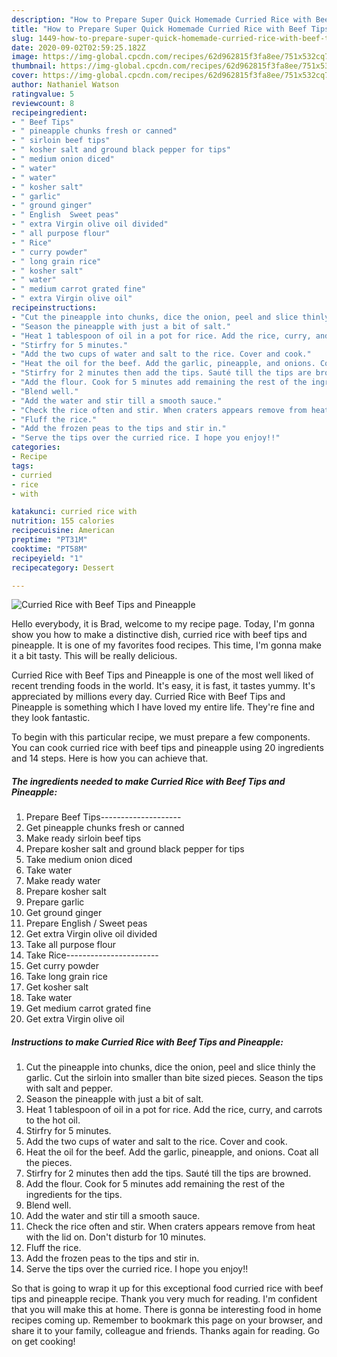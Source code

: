 ```yaml
---
description: "How to Prepare Super Quick Homemade Curried Rice with Beef Tips and Pineapple"
title: "How to Prepare Super Quick Homemade Curried Rice with Beef Tips and Pineapple"
slug: 1449-how-to-prepare-super-quick-homemade-curried-rice-with-beef-tips-and-pineapple
date: 2020-09-02T02:59:25.182Z
image: https://img-global.cpcdn.com/recipes/62d962815f3fa8ee/751x532cq70/curried-rice-with-beef-tips-and-pineapple-recipe-main-photo.jpg
thumbnail: https://img-global.cpcdn.com/recipes/62d962815f3fa8ee/751x532cq70/curried-rice-with-beef-tips-and-pineapple-recipe-main-photo.jpg
cover: https://img-global.cpcdn.com/recipes/62d962815f3fa8ee/751x532cq70/curried-rice-with-beef-tips-and-pineapple-recipe-main-photo.jpg
author: Nathaniel Watson
ratingvalue: 5
reviewcount: 8
recipeingredient:
- " Beef Tips"
- " pineapple chunks fresh or canned"
- " sirloin beef tips"
- " kosher salt and ground black pepper for tips"
- " medium onion diced"
- " water"
- " water"
- " kosher salt"
- " garlic"
- " ground ginger"
- " English  Sweet peas"
- " extra Virgin olive oil divided"
- " all purpose flour"
- " Rice"
- " curry powder"
- " long grain rice"
- " kosher salt"
- " water"
- " medium carrot grated fine"
- " extra Virgin olive oil"
recipeinstructions:
- "Cut the pineapple into chunks, dice the onion, peel and slice thinly the garlic. Cut the sirloin into smaller than bite sized pieces. Season the tips with salt and pepper."
- "Season the pineapple with just a bit of salt."
- "Heat 1 tablespoon of oil in a pot for rice. Add the rice, curry, and carrots to the hot oil."
- "Stirfry for 5 minutes."
- "Add the two cups of water and salt to the rice. Cover and cook."
- "Heat the oil for the beef. Add the garlic, pineapple, and onions. Coat all the pieces."
- "Stirfry for 2 minutes then add the tips. Sauté till the tips are browned."
- "Add the flour. Cook for 5 minutes add remaining the rest of the ingredients for the tips."
- "Blend well."
- "Add the water and stir till a smooth sauce."
- "Check the rice often and stir. When craters appears remove from heat with the lid on. Don&#39;t disturb for 10 minutes."
- "Fluff the rice."
- "Add the frozen peas to the tips and stir in."
- "Serve the tips over the curried rice. I hope you enjoy!!"
categories:
- Recipe
tags:
- curried
- rice
- with

katakunci: curried rice with 
nutrition: 155 calories
recipecuisine: American
preptime: "PT31M"
cooktime: "PT58M"
recipeyield: "1"
recipecategory: Dessert

---
```



![Curried Rice with Beef Tips and Pineapple](https://img-global.cpcdn.com/recipes/62d962815f3fa8ee/751x532cq70/curried-rice-with-beef-tips-and-pineapple-recipe-main-photo.jpg)

Hello everybody, it is Brad, welcome to my recipe page. Today, I'm gonna show you how to make a distinctive dish, curried rice with beef tips and pineapple. It is one of my favorites food recipes. This time, I'm gonna make it a bit tasty. This will be really delicious.



Curried Rice with Beef Tips and Pineapple is one of the most well liked of recent trending foods in the world. It's easy, it is fast, it tastes yummy. It's appreciated by millions every day. Curried Rice with Beef Tips and Pineapple is something which I have loved my entire life. They're fine and they look fantastic.


To begin with this particular recipe, we must prepare a few components. You can cook curried rice with beef tips and pineapple using 20 ingredients and 14 steps. Here is how you can achieve that.

<!--inarticleads1-->

##### The ingredients needed to make Curried Rice with Beef Tips and Pineapple:

1. Prepare  Beef Tips--------------------
1. Get  pineapple chunks fresh or canned
1. Make ready  sirloin beef tips
1. Prepare  kosher salt and ground black pepper for tips
1. Take  medium onion diced
1. Take  water
1. Make ready  water
1. Prepare  kosher salt
1. Prepare  garlic
1. Get  ground ginger
1. Prepare  English / Sweet peas
1. Get  extra Virgin olive oil divided
1. Take  all purpose flour
1. Take  Rice-----------------------
1. Get  curry powder
1. Take  long grain rice
1. Get  kosher salt
1. Take  water
1. Get  medium carrot grated fine
1. Get  extra Virgin olive oil




<!--inarticleads2-->

##### Instructions to make Curried Rice with Beef Tips and Pineapple:

1. Cut the pineapple into chunks, dice the onion, peel and slice thinly the garlic. Cut the sirloin into smaller than bite sized pieces. Season the tips with salt and pepper.
1. Season the pineapple with just a bit of salt.
1. Heat 1 tablespoon of oil in a pot for rice. Add the rice, curry, and carrots to the hot oil.
1. Stirfry for 5 minutes.
1. Add the two cups of water and salt to the rice. Cover and cook.
1. Heat the oil for the beef. Add the garlic, pineapple, and onions. Coat all the pieces.
1. Stirfry for 2 minutes then add the tips. Sauté till the tips are browned.
1. Add the flour. Cook for 5 minutes add remaining the rest of the ingredients for the tips.
1. Blend well.
1. Add the water and stir till a smooth sauce.
1. Check the rice often and stir. When craters appears remove from heat with the lid on. Don&#39;t disturb for 10 minutes.
1. Fluff the rice.
1. Add the frozen peas to the tips and stir in.
1. Serve the tips over the curried rice. I hope you enjoy!!




So that is going to wrap it up for this exceptional food curried rice with beef tips and pineapple recipe. Thank you very much for reading. I'm confident that you will make this at home. There is gonna be interesting food in home recipes coming up. Remember to bookmark this page on your browser, and share it to your family, colleague and friends. Thanks again for reading. Go on get cooking!
